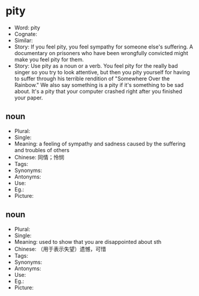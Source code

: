 # pity

- Word: pity
- Cognate: 
- Similar: 
- Story: If you feel pity, you feel sympathy for someone else's suffering. A documentary on prisoners who have been wrongfully convicted might make you feel pity for them.
- Story: Use pity as a noun or a verb. You feel pity for the really bad singer so you try to look attentive, but then you pity yourself for having to suffer through his terrible rendition of "Somewhere Over the Rainbow." We also say something is a pity if it's something to be sad about. It's a pity that your computer crashed right after you finished your paper.

## noun

- Plural: 
- Single: 
- Meaning: a feeling of sympathy and sadness caused by the suffering and troubles of others
- Chinese: 同情；怜悯
- Tags: 
- Synonyms: 
- Antonyms: 
- Use: 
- Eg.: 
- Picture: 

## noun

- Plural: 
- Single: 
- Meaning: used to show that you are disappointed about sth
- Chinese: （用于表示失望）遗憾，可惜
- Tags: 
- Synonyms: 
- Antonyms: 
- Use: 
- Eg.: 
- Picture: 

